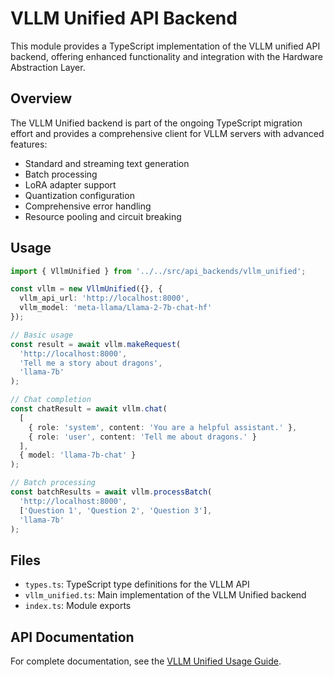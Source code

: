 # VLLM Unified API Backend

This module provides a TypeScript implementation of the VLLM unified API backend, offering enhanced functionality and integration with the Hardware Abstraction Layer.

## Overview

The VLLM Unified backend is part of the ongoing TypeScript migration effort and provides a comprehensive client for VLLM servers with advanced features:

- Standard and streaming text generation
- Batch processing
- LoRA adapter support
- Quantization configuration
- Comprehensive error handling
- Resource pooling and circuit breaking

## Usage

```typescript
import { VllmUnified } from '../../src/api_backends/vllm_unified';

const vllm = new VllmUnified({}, {
  vllm_api_url: 'http://localhost:8000',
  vllm_model: 'meta-llama/Llama-2-7b-chat-hf'
});

// Basic usage
const result = await vllm.makeRequest(
  'http://localhost:8000',
  'Tell me a story about dragons',
  'llama-7b'
);

// Chat completion
const chatResult = await vllm.chat(
  [
    { role: 'system', content: 'You are a helpful assistant.' },
    { role: 'user', content: 'Tell me about dragons.' }
  ],
  { model: 'llama-7b-chat' }
);

// Batch processing
const batchResults = await vllm.processBatch(
  'http://localhost:8000',
  ['Question 1', 'Question 2', 'Question 3'],
  'llama-7b'
);
```

## Files

- `types.ts`: TypeScript type definitions for the VLLM API
- `vllm_unified.ts`: Main implementation of the VLLM Unified backend
- `index.ts`: Module exports

## API Documentation

For complete documentation, see the [VLLM Unified Usage Guide](../../../docs/api_backends/VLLM_UNIFIED_USAGE.md).